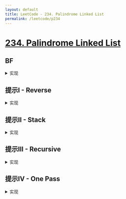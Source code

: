 ```yaml
---
layout: default
title: LeetCode - 234. Palindrome Linked List
permalink: /leetcode/p234
---
```


# [234. Palindrome Linked List](https://leetcode-cn.com/problems/palindrome-linked-list/)

## BF
<details markdown="1">
<summary markdown="span">实现</summary>
遍历链表，存进数组，然后首尾两两比较。
</details>

## 提示I - Reverse
<details markdown="1">
<summary markdown="span">实现</summary>

```javascript

/**
 * Definition for singly-linked list.
 * function ListNode(val) {
 *     this.val = val;
 *     this.next = null;
 * }
 */
/**
 * @param {ListNode} head
 * @return {boolean}
 */
const isPalindrome = (head) => {
    if (head === null || head.next === null) return true;

    const reversedList = cloneAndReverse(head);
    return checkEqual(head, reversedList);
};

const cloneAndReverse = (head) => {
    let lastNode = null, p = head;
    
    while (p != null) {
        const newNode = new ListNode(p.val);
        newNode.next = lastNode;
        lastNode = newNode;
        p = p.next;
    }

    return lastNode;
};

const checkEqual = (list, reversedList) => {
    let l1 = list, l2 = reversedList;

    while (l1 !== null && l2 !== null) {
        if (l1.val !== l2.val) return false;
        l1 = l1.next;
        l2 = l2.next;
    }

    return true;
}
```

</details>

## 提示II - Stack

<details markdown="1">
<summary markdown="span">实现</summary>

```javascript
/**
 * Definition for singly-linked list.
 * function ListNode(val) {
 *     this.val = val;
 *     this.next = null;
 * }
 */
/**
 * @param {ListNode} head
 * @return {boolean}
 */
const isPalindrome = function (head) {
    if (head === null || head.next === null) return true;

    const { slowPointer, firstHalfStack } = generateFirstHalfStack(head);
    return checkEqual(slowPointer, firstHalfStack);
};

const generateFirstHalfStack = (head) => {
    const firstHalfStack = [];

    let slowPointer = head, fast = head;

    while (fast !== null && fast.next !== null) {
        firstHalfStack.push(slowPointer.val);
        slowPointer = slowPointer.next;
        fast = fast.next.next;
    }

    // skip the middle element when length is odd
    if (fast !== null) { 
        slowPointer = slowPointer.next;
    }

    return {
        firstHalfStack,
        slowPointer
    }
};

const checkEqual = (slowPointer, firstHalfStack) => {
    while (slowPointer !== null) {
        if (slowPointer.val !== firstHalfStack.pop()) return false;
        slowPointer = slowPointer.next;
    }

    return true;
}
```
</details>

## 提示III - Recursive

<details markdown="1">
<summary markdown="span">实现</summary>

```javascript

/**
 * Definition for singly-linked list.
 * function ListNode(val) {
 *     this.val = val;
 *     this.next = null;
 * }
 */
/**
 * @param {ListNode} head
 * @return {boolean}
 */
const isPalindrome = function (head) {
    let slow = head;
    let fast = head;

    while (fast !== null && fast.next !== null) {
        slow = slow.next;
        fast = fast.next.next;
    }
    
    const mid = slow;

    if (fast !== null) slow = slow.next;

    const f = (p) => {
        if (p === mid) {
            return true;
        }

        const t = f(p.next) && (p.val === slow.val);
        slow = slow.next;
        return t;
    }

    return f(head);
}

```
</details>


## 提示IV - One Pass
<details markdown="1">
<summary markdown="span">实现</summary>

```javascript

/**
 * Definition for singly-linked list.
 * function ListNode(val) {
 *     this.val = val;
 *     this.next = null;
 * }
 */
/**
 * @param {ListNode} head
 * @return {boolean}
 */
const isPalindrome = function (head) {
    if (head === null || head.next === null) return true;

    let slow = head;
    let fast = head;
    let last = null;

    while (fast !== null && fast.next !== null) {
        fast = fast.next.next;

        const next = slow.next;
        slow.next = last;
        last = slow;
        slow = next;
    }

    if (fast !== null) slow = slow.next;

    while (last !== null) {
        if (last.val !== slow.val) return false;
        last = last.next;
        slow = slow.next;
    }

    return true;
}

```
</details>
